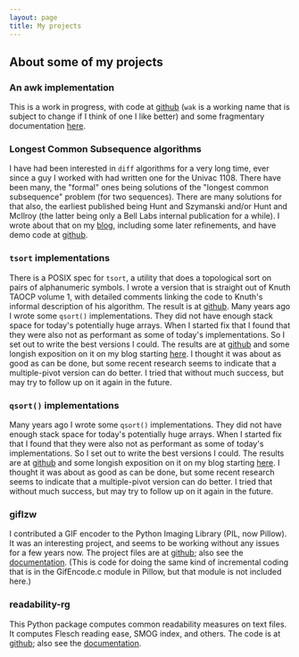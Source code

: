 ```yaml
---
layout: page
title: My projects
---
```


## About some of my projects

### An awk implementation

This is a work in progress, with code at [github](https://github.com/raygard/wak) (`wak` is a working name that is subject to change if I think of one I like better) and some fragmentary documentation [here](/awkdoc).

### Longest Common Subsequence algorithms

I have had been interested in `diff` algorithms for a very long time, ever since a guy I worked with had written one for the Univac 1108. There have been many, the "formal" ones being solutions of the "longest common subsequence" problem (for two sequences). There are many solutions for that also, the earliest published being Hunt and Szymanski and/or Hunt and McIlroy (the latter being only a Bell Labs internal publication for a while). I wrote about that on my [blog](https://www.raygard.net/2022/08/26/diff-LCS-Hunt-Szymanski-Kuo-Cross/), including some later refinements, and have demo code at [github](https://github.com/raygard/lcs_diff_demo).

### `tsort` implementations

There is a POSIX spec for `tsort`, a utility that does a topological sort on pairs of alphanumeric symbols. I wrote a version that is straight out of Knuth TAOCP volume 1, with detailed comments linking the code to Knuth's informal description of his algorithm. The result is at [github](https://github.com/raygard/tsort).
Many years ago I wrote some `qsort()` implementations. They did not have enough stack space for today's potentially huge arrays. When I started fix that I found that they were also not as performant as some of today's implementations. So I set out to write the best versions I could. The results are at [github](https://github.com/raygard/qsort_dev) and some longish exposition on it on my blog starting [here](https://www.raygard.net/2022/01/17/Re-engineering-a-qsort-part-1/).
I thought it was about as good as can be done, but some recent research seems to indicate that a multiple-pivot version can do better. I tried that without much success, but may try to follow up on it again in the future.

### `qsort()` implementations

Many years ago I wrote some `qsort()` implementations. They did not have enough stack space for today's potentially huge arrays. When I started fix that I found that they were also not as performant as some of today's implementations. So I set out to write the best versions I could. The results are at [github](https://github.com/raygard/qsort_dev) and some longish exposition on it on my blog starting [here](https://www.raygard.net/2022/01/17/Re-engineering-a-qsort-part-1/).
I thought it was about as good as can be done, but some recent research seems to indicate that a multiple-pivot version can do better. I tried that without much success, but may try to follow up on it again in the future.

### giflzw

I contributed a GIF encoder to the Python Imaging Library (PIL, now Pillow). It was an interesting project, and seems to be working without any issues for a few years now. The project files are at [github](https://github.com/raygard/giflzw); also see the [documentation](../../giflzw/). (This is code for doing the same kind of incremental coding that is in the GifEncode.c module in Pillow, but that module is not included here.)

### readability-rg

This Python package computes common readability measures on text files. It computes Flesch reading ease, SMOG index, and others. The code is at [github](https://github.com/raygard/readability-rg); also see the [documentation](../../readability-rg/).
